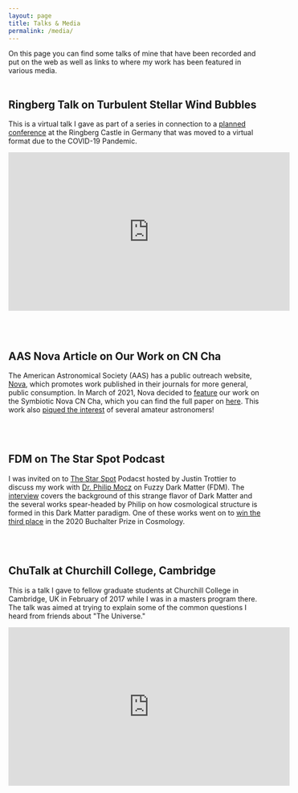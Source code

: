 ```yaml
---
layout: page
title: Talks & Media
permalink: /media/
---
```


On this page you can find some talks of mine that have been recorded and put on the web as well as links to where my work has been featured in various media.
<br/><br/>

## Ringberg Talk on Turbulent Stellar Wind Bubbles

This is a virtual talk I gave as part of a series in connection to a [planned conference][ringberg-site] at the Ringberg Castle in Germany that was moved to a virtual format due to the COVID-19 Pandemic.

<iframe width="560" height="315" src="https://www.youtube.com/embed/GWHoX8WaShg?start=1781" title="YouTube video player" frameborder="0" allow="accelerometer; autoplay; clipboard-write; encrypted-media; gyroscope; picture-in-picture" allowfullscreen></iframe>

<br/><br/>

## AAS Nova Article on Our Work on CN Cha

The American Astronomical Society (AAS) has a public outreach website, [Nova][aas-nova], which promotes work published in their journals for more general, public consumption. In March of 2021, Nova decided to [feature][aas-nova-cncha] our work on the Symbiotic Nova CN Cha, which you can find the full paper on [here][our-cncha]. This work also [piqued the interest][amateurs-on-cncha] of several amateur astronomers!

<br/><br/>

## FDM on The Star Spot Podcast

I was invited on to [The Star Spot][starspot] Podacst hosted by Justin Trottier to discuss my work with [Dr. Philip Mocz][philip] on Fuzzy Dark Matter (FDM). The [interview][starspot-episode] covers the background of this strange flavor of Dark Matter and the several works spear-headed by Philip on how cosmological structure is formed in this Dark Matter paradigm. One of these works went on to [win the third place][buchalter] in the 2020 Buchalter Prize in Cosmology.

<br/><br/>

## ChuTalk at Churchill College, Cambridge

This is a talk I gave to fellow graduate students at Churchill College in Cambridge, UK in February of 2017 while I was in a masters program there. The talk was aimed at trying to explain some of the common questions I heard from friends about "The Universe."

<iframe width="560" height="315" src="https://www.youtube.com/embed/DYZxKs3oWLQ" title="YouTube video player" frameborder="0" allow="accelerometer; autoplay; clipboard-write; encrypted-media; gyroscope; picture-in-picture" allowfullscreen></iframe>


[ringberg-site]: https://sites.google.com/view/ringbergmeeting2020/home
[aas-nova-cncha]: https://aasnova.org/2021/03/17/discovery-of-a-mystery-hidden-in-chamaeleon/
[aas-nova]: https://aasnova.org/
[amateurs-on-cncha]: http://www.spectro-aras.com/forum/viewtopic.php?p=14835
[our-cncha]: https://ui.adsabs.harvard.edu/abs/2020AJ....160..125L/abstract
[starspot-episode]: https://podcastaddict.com/episode/108055327
[starspot]: https://podcastaddict.com/podcast/2989682
[philip]: https://pmocz.github.io/
[buchalter]: https://web.astro.princeton.edu/news/philip-mocz-and-lachlan-lancaster-receive-2020-buchalter-cosmology-prize
